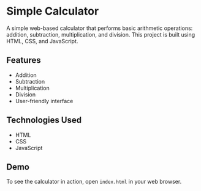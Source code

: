 # Simple Calculator

A simple web-based calculator that performs basic arithmetic operations: addition, subtraction, multiplication, and division. This project is built using HTML, CSS, and JavaScript.

## Features

- Addition
- Subtraction
- Multiplication
- Division
- User-friendly interface

## Technologies Used

- HTML
- CSS
- JavaScript

## Demo

To see the calculator in action, open `index.html` in your web browser.



